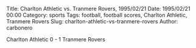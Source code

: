 Title: Charlton Athletic vs. Tranmere Rovers, 1995/02/21
Date: 1995/02/21 00:00
Category: sports
Tags: football, football scores, Charlton Athletic, Tranmere Rovers
Slug: charlton-athletic-vs-tranmere-rovers
Author: carbonero


Charlton Athletic 0 - 1 Tranmere Rovers
